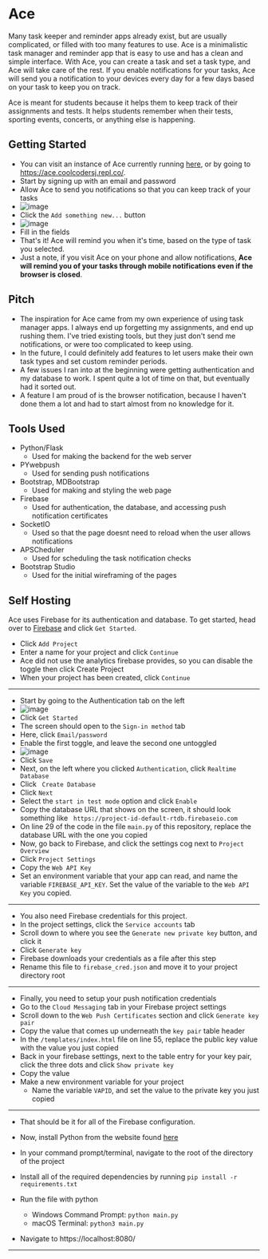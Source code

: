 # Ace

Many task keeper and reminder apps already exist, but are usually complicated, or filled with too many features to use. Ace is a minimalistic task manager and reminder app that is easy to use and has a clean and simple interface. With Ace, you can create a task and set a task type, and Ace will take care of the rest. If you enable notifications for your tasks, Ace will send you a notification to your devices every day for a few days based on your task to keep you on track.

Ace is meant for students because it helps them to keep track of their assignments and tests. It helps students remember when their tests, sporting events, concerts, or anything else is happening.

## Getting Started
- You can visit an instance of Ace currently running [here](https://ace.coolcodersj.repl.co/), or by going to https://ace.coolcodersj.repl.co/.
- Start by signing up with an email and password
- Allow Ace to send you notifications so that you can keep track of your tasks
- ![image](https://sjcdn.is-a.dev/file/vftukt)
- Click the `Add something new...` button
- ![image](https://sjcdn.is-a.dev/file/eippdl)
- Fill in the fields 
- That's it! Ace will remind you when it's time, based on the type of task you selected.
- Just a note, if you visit Ace on your phone and allow notifications, **Ace will remind you of your tasks through mobile notifications even if the browser is closed**.

## Pitch
- The inspiration for Ace came from my own experience of using task manager apps. I always end up forgetting my assignments, and end up rushing them. I've tried existing tools, but they just don't send me notifications, or were too complicated to keep using.
- In the future, I could definitely add features to let users make their own task types and set custom reminder periods.
- A few issues I ran into at the beginning were getting authentication and my database to work. I spent quite a lot of time on that, but eventually had it sorted out. 
- A feature I am proud of is the browser notification, because I haven't done them a lot and had to start almost from no knowledge for it. 

## Tools Used
- Python/Flask
    - Used for making the backend for the web server
- PYwebpush
    - Used for sending push notifications
- Bootstrap, MDBootstrap
    - Used for making and styling the web page
- Firebase
    - Used for authentication, the database, and accessing push notification certificates
- SocketIO
    - Used so that the page doesnt need to reload when the user allows notifications
- APSCheduler
    - Used for scheduling the task notification checks
- Bootstrap Studio
    - Used for the initial wireframing of the pages

## Self Hosting
Ace uses Firebase for its authentication and database. To get started, head over to [Firebase](https://firebase.google.com/) and click `Get Started`. 
- Click `Add Project`
- Enter a name for your project and click `Continue`
- Ace did not use the analytics firebase provides, so you can disable the toggle then click Create Project
- When your project has been created, click `Continue`

___

- Start by going to the Authentication tab on the left
- ![image](https://sjcdn.is-a.dev/file/pyycdq)
- Click `Get Started`
- The screen should open to the `Sign-in method` tab
- Here, click `Email/password`
- Enable the first toggle, and leave the second one untoggled
- ![image](https://sjcdn.is-a.dev/file/vquixa)
- Click `Save`
- Next, on the left where you clicked `Authentication`, click `Realtime Database`
- Click ` Create Database`
- Click `Next`
- Select the `start in test mode` option and click `Enable`
- Copy the database URL that shows on the screen, it should look something like ` https://project-id-default-rtdb.firebaseio.com`
- On line 29 of the code in the file `main.py` of this repository, replace the database URL with the one you copied
- Now, go back to Firebase, and click the settings cog next to `Project Overview`
- Click `Project Settings`
- Copy the `Web API Key`
- Set an environment variable that your app can read, and name the variable `FIREBASE_API_KEY`. Set the value of the variable to the `Web API Key` you copied.

___

- You also need Firebase credentials for this project.
- In the project settings, click the `Service accounts` tab
- Scroll down to where you see the `Generate new private key` button, and click it
- Click `Generate key`
- Firebase downloads your credentials as a file after this step
- Rename this file to `firebase_cred.json` and move it to your project directory root

___

- Finally, you need to setup your push notification credentials
- Go to the `Cloud Messaging` tab in your Firebase project settings
- Scroll down to the `Web Push Certificates` section and click `Generate key pair`
- Copy the value that comes up underneath the `key pair` table header
- In the `/templates/index.html` file on line 55, replace the public key value with the value you just copied
- Back in your firebase settings, next to the table entry for your key pair, click the three dots and click `Show private key`
- Copy the value
- Make a new environment variable for your project
    - Name the variable `VAPID`, and set the value to the private key you just copied

___

- That should be it for all of the Firebase configuration.
- Now, install Python from the website found [here](https://www.python.org/downloads/)
- In your command prompt/terminal, navigate to the root of the directory of the project
- Install all of the required dependencies by running `pip install -r requirements.txt`
- Run the file with python
    - Windows Command Prompt: `python main.py`
    - macOS Terminal: `python3 main.py`

- Navigate to https://localhost:8080/

___